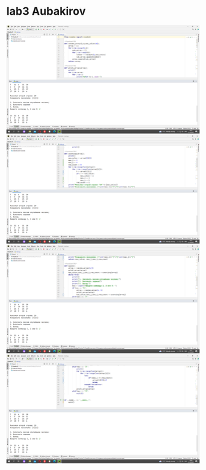 # lab3 Aubakirov 
![screenshot](https://github.com/harvey133/lab3_var13_python/blob/main/laba3_screen1.1.png)
![screenshot](https://github.com/harvey133/lab3_var13_python/blob/main/laba3_screen1.2.png)
![screenshot](https://github.com/harvey133/lab3_var13_python/blob/main/laba3_screen1.3.png)
![screenshot](https://github.com/harvey133/lab3_var13_python/blob/main/laba3_screen1.4.png)
